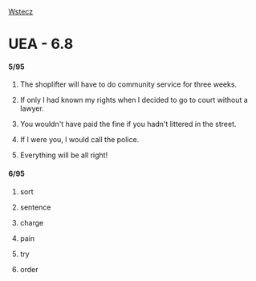 [Wstecz](../angielski.md)

# UEA - 6.8

#### 5/95

1. The shoplifter will have to do community service for three weeks.

2. If only I had known my rights when I decided to go to court without a lawyer.

3. You wouldn't have paid the fine if you hadn't littered in the street.

4. If I were you, I would call the police.

5. Everything will be all right!

#### 6/95

1. sort

2. sentence

3. charge

4. pain

5. try

6. order
